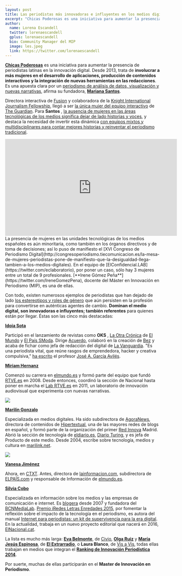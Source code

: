 ```yaml
---
layout: post
title: Las periodistas más innovadoras e influyentes en los medios digitales 
excerpt: "Chicas Poderosas es una iniciativa para aumentar la presencia de periodistas latinas en la innovación digital. Desde 2013, trata de involucrar a más mujeres en el desarrollo de aplicaciones, producción de contenidos interactivos y la integración de nuevas herramientas en las redacciones. Es una apuesta clara por un periodismo de análisis de datos, visualización y nuevas narrativas, afirma su fundadora, Mariana Santos."
author:
  name: Lorena Escandell
  twitter: lorenaescandell
  gplus: lorenaescandell 
  bio: Community Manager del MIP
  image: les.jpeg
  link: https://twitter.com/lorenaescandell
---
```


[**Chicas Poderosas**](www.chicaspoderosas.org) es una iniciativa para aumentar la presencia de periodistas latinas en la innovación digital. Desde 2013, trata de **involucrar a más mujeres en el desarrollo de aplicaciones, producción de contenidos interactivos y la integración de nuevas herramientas en las redacciones**. Es una apuesta clara por un [periodismo de análisis de datos, visualización y nuevas narrativas](www.cccb.org/es/multimedia/videos/periodismo-de-datos-visualizacion-de-datos-con-chicas-poderosas/211119), afirma su fundadora, [**Mariana Santos**](https://twitter.com/marysaints).

Directora interactiva de [Fusion](http://fusion.net) y colaboradora de la [Knight International Journalism Fellowship](http://www.icfj.org/our-work/knight/overview), llegó a ser [la única mujer  del equipo interactivo](http://www.urosario.edu.co/Plaza-Capital/CIUDADANIA/Entrevista-con-Mariana-Santos,-lider-del-evento-qu) de [The Guardian](http://www.theguardian.com). Para **Santos** , [la ausencia de mujeres en las áreas tecnológicas de los medios significa dejar de lado historias y voces](http://www.chicaspoderosas.org/about/?lang=es), y destaca la necesidad de invertir esta dinámica [con equipos mixtos y multidisciplinares para contar mejores historias y reinventar el periodismo tradicional](http://www.marysaints.com/ABOUT).

<iframe width="560" height="315" src="https://www.youtube.com/embed/UOvUiDZZzZU" frameborder="0" allowfullscreen></iframe>

<br>
La presencia de mujeres en las unidades tecnológicas de los medios españoles es aún minoritaria, como también en los órganos directivos y de toma de decisiones; así lo puso de manifiesto el [XVI Congreso de Periodismo Digital](http://congresoperiodismo.tiecomunicacion.es/la-mesa-de-mujeres-periodistas-pone-de-manifiesto-que-la-desigualdad-llega-tambien-a-los-medios-digitales). En el equipo de [ElConfidencial.LAB](https://twitter.com/eclaboratorio), por poner un caso, sólo hay 3 mujeres entre un total de 9 profesionales. [**Irene Gómez Peña**](https://twitter.com/IreneGomezPena), docente del Máster en Innovación en Periodismo (MIP), es una de ellas.

Con todo, existen numerosos ejemplos de periodistas que han dejado de lado [los estereotipos y roles de género](http://www.unesco.org/new/es/communication-and-information/crosscutting-priorities/gender-and-media/women-make-the-news/facts-and-figures) que aún persisten en la profesión para convertirse en auténticas agentes de cambio. **Dominan el medio digital, son innovadoras e influyentes; también referentes** para quienes están por llegar. Éstas son las cinco más destacadas:

[**Idoia Sota**](https://twitter.com/idoiasota)

Participó en el lanzamiento de revistas como **OKS** , [La Otra Crónica](http://www.elmundo.es/loc.html) de [El Mundo](http://www.elmundo.es) y [El País SModa](http://smoda.elpais.com). Dirige [Acuerdo](http://nohacefaltapapel.com/2014/05/26/asi-nacio-acuerdo-un-medio-europeo-para-producir-reportajes-digitales-interactivos/#more-1010), colaboró en la creación de [Bez](http://www.bez.es) y acaba de fichar como jefa de redacción del digital de [La Vanguardia](www.lavanguardia.com/index.html). "Es una periodista vital, que reúne rasgos de emprendedora, hacker y creativa compulsiva," [ha escrito](http://mip.umh.es/blog/2015/10/04/diez-ideas-periodismo-innovador-idoia-sota) el profesor [José A. García Avilés](https://twitter.com/jagaraviles).

[**Miriam Hernanz**](https://twitter.com/miriamhernanz)

Comenzó su carrera en [elmundo.es](http://www.elmundo.es) y formó parte del equipo que fundó [RTVE.es](http://www.tve.es) en 2008. Desde entonces, coordinó la sección de Nacional hasta poner en marcha el [Lab RTVE.es](http://www.rtve.es/lab) en 2011, un laboratorio de innovación audiovisual que experimenta con nuevas narrativas.

![](https://dl.dropboxusercontent.com/u/3578704/shots/miriam.jpg)

[**Marilín Gonzalo**](https://twitter.com/marilink)

Especializada en medios digitales. Ha sido subdirectora de [AgoraNews](http://agoranews.es/), directora de contenidos de [Hipertextual](http://hipertextual.com), una de las mayores redes de blogs en español, y formó parte de la organización del primer [Red Innova](http://www.redinnova.com) Madrid. Abrió la sección de tecnología de [eldiario.es](http://www.eldiario.es/turing), [Diario Turing](http://www.eldiario.es/turing), y es jefa de Producto de este medio. Desde 2004, escribe sobre tecnología, medios y cultura en [marilink.net](http://www.marilink.net). 

![](https://dl.dropboxusercontent.com/u/3578704/shots/marilink.jpg)

[**Vanesa Jiménez**](https://es.linkedin.com/in/vanesajimenez)

Ahora, en [CTXT](http://ctxt.es). Antes, directora de [lainformacion.com](http://www.lainformacion.com), subdirectora de [ELPAÍS.com](http://elpais.com) y responsable de Información de [elmundo.es](http://www.elmundo.es).

[**Silvia Cobo**](https://twitter.com/silviacobo)

Especializada en información sobre los medios y las empresas de comunicación e internet. Es [blogera](http://silviacobo.com) desde 2007 y fundadora del [BCNMediaLab](http://bcnmedialab.org). [Premio iRedes Letras Enredades 2015](http://www.iredes.es/2015/03/dolors-reig-silvia-cobo-y-fundacion-civio-premios-iredes-2015), por fomentar la reflexión sobre el impacto de la tecnología en el periodismo, es autora del manual [Internet para periodistas: un kit de supervivencia para la era digital](http://silviacobo.com/internet-para-periodistas). En la actualidad, trabaja en un nuevo proyecto editorial que nacerá en 2016, [ElNacional.cat](http://www.elnacional.cat/ca).

La lista es mucho más larga: [**Eva Belmonte**](https://twitter.com/evabelmonte), de [Civio](http://www.civio.es), [**Olga Ruiz**](https://twitter.com/OlgaRuiz) y [**María Jesús Espinosa**](https://twitter.com/mjesusespinosa), de [**El Extrarradio**](http://www.elextrarradio.com), o **Laura Blanco**, de [Vis a Vis](http://www.vis-a-vis.es), todas ellas trabajan en medios que integran el [**Ranking de Innovación Periodística 2014**](http://mip.umh.es/ranking).

Por suerte, muchas de ellas participarán en el **Master de Innovación en Periodismo**.